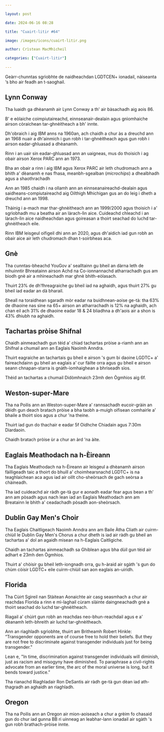 ```yaml
---

layout: post

date: 2024-06-16 08:28

title: "Cuairt-litir #64"

image: /images/icons/cuairt-litir.png

author: Crìstean MacMhìcheil

categories: ["Cuairt-litir"]
  
---
```


Geàrr-chunntas sgrìobhte de naidheachdan LGDTCEN+ ionadail, nàiseanta ‘s bho air feadh an t-saoghail.

## Lynn Conway

Tha luaidh ga dhèanamh air Lynn Conway a th' air bàsachadh aig aois 86.

B' e eòlaiche coimpiutaireachd, einnseanair-dealain agus gnìomhaiche airson còraichean tar-ghnèitheach a bh' innte.

Dh'obraich i aig IBM anns na 1960an, ach chaidh a chur às a dreuchd ann an 1968 nuair a dh'ainmich i gun robh i tar-ghnèitheach agus gun robh i airson eadar-ghluasad a dhèanamh.

Rinn i an uair sin eadar-ghluasad ann an uaigneas, mus do thoisich i ag obair airson Xerox PARC ann an 1973.

Bha an obair a rinn i aig IBM agus Xerox PARC air leth chudromach ann a bhith a' dèanamh e nas fhasa, meanbh-sgealban (_microchips_) a dhealbhadh agus a shaothrachadh

Ann an 1985 chaidh i na ollamh ann an einnseanaireachd-dealain agus saidheans-compiutaireachd aig Oilthigh Mhichigan gus an do leig i dheth a dreuchd ann an 1998.

Thàinig i a-mach mar thar-ghnèitheach ann an 1999/2000 agus thoisich i a' sgrìobhadh mu a beatha air an làrach-lìn aice. Cuideachd chleachd i an làrach-lìn aice naidheachdan agus goireasan a thoirt seachad do luchd tar-ghnèitheach eile.

Rinn IBM leisgeul oifigeil dhi ann an 2020, agus dh'aidich iad gun robh an obair aice air leth chudromach dhan t-soirbheas aca.

## Gnè

Tha cunntas-bheachd YouGov a' sealltainn gu bheil an dàrna leth de mhuinntir Bhreatainn airson Achd na Co-ionnannachd atharrachadh gus am biodh gnè air a mhìneachadh mar ghnè bhith-eòlasach.

Thuirt 23% de dh’fhreagraiche gu bheil iad na aghaidh, agus thuirt 27% gu bheil iad eadar an dà bharail.

Sheall na toraidhean sgaradh mòr eadar na buidhnean-aoise ge-tà: tha 63% de dhaoine nas sìne na 65+ airson an atharrachadh is 12% na aghaidh, ach chan eil ach 31% de dhaoine eadar 18 & 24 bliadhna a dh'aois air a shon is 43% dhiubh na aghaidh.

## Tachartas pròise Shifnal

Chaidh ainmeachadh gun tèid a' chiad tachartas pròise a-riamh ann an Shifnal a chumail ann an Eaglais Naoimh Anndra.

Thuirt eagraiche an tachartais gu bheil e airson 's gum bi daoine LGDTC+ a' faireachdainn gu bheil an eaglais a' cur fàilte orra agus gu bheil e airson seann chnapan-starra is gnàth-ìomhaighean a bhriseadh sìos.

Thèid an tachartas a chumail Didòmhnaich 23mh den Ògmhios aig 6f.

## Weston-super-Mare

Tha na Poilis ann an Weston-super-Mare a' rannsachadh eucoir-gràin an dèidh gun deach bratach pròise a bha taobh a-muigh oifisean comhairle a' bhaile a thoirt sìos agus a chur 'na theine.

Thuirt iad gun do thachair e eadar 5f Oidhche Chiadain agus 7:30m Diardaoin.

Chaidh bratach pròise ùr a chur an àrd 'na àite.

## Eaglais Meathodach na h-Èireann

Tha Eaglais Meathodach na h-Èireann air leisgeul a dhèanamh airson fàilligeadh taic a thoirt do bhuill a' choimhearsnachd LGDTC+ is na teaghlaichean aca agus iad air oillt cho-sheòrsach de gach seòrsa a chàineadh.

Tha iad cuideachd air ràdh ge-tà gur e aonadh eadar fear agus bean a th' ann am pòsadh agus nach lean iad an Eaglais Meathodach ann am Breatainn le bhith a' ceadachadh pòsadh aon-sheòrsach.

## Dublin Gay Men's Choir

Tha Eaglais Chaitligeach Naoimh Anndra ann am Baile Àtha Cliath air cuirm-chiùil le Dublin Gay Men's Chorus a chur dheth is iad air ràdh gu bheil an tachartas a' dol an agaidh misean na h-Eaglais Caitligiche.

Chaidh an tachartas ainmeachadh sa Ghiblean agus bha dùil gun tèid air adhart e 23mh den Ògmhios.

Thuirt a' chòisir gu bheil leth-iongnadh orra, gu h-àraid air sgàth 's gun do chùm còisir LGDTC+ eile cuirm-chiùil san aon eaglais an-uiridh.

## Florida

Tha Cùirt Sgìreil nan Stàitean Aonaichte air casg seasmhach a chur air reachdas Florida a rinn e mì-laghail cùram slàinte daingneachadh gnè a thoirt seachad do luchd tar-ghnèitheach.

Riagail a' chùirt gun robh an reachdas neo-bhun-reachdail agus e a' dèanamh leth-bhreith air luchd tar-ghnèitheach.

Ann an riaghladh sgrìobhte, thuirt am Britheamh Robert Hinkle: “Transgender opponents are of course free to hold their beliefs. But they are not free to discriminate against transgender individuals just for being transgender."

Lean e, "In time, discrimination against transgender individuals will diminish, just as racism and misogyny have diminished. To paraphrase a civil-rights advocate from an earlier time, the arc of the moral universe is long, but it bends toward justice.”

Tha rianachd Riaghladair Ron DeSantis air ràdh ge-tà gun dèan iad ath-thagradh an aghaidh an riaghladh.

## Oregon

Tha na Poilis ann an Oregon air mion-aoiseach a chur a grèim fo chasaid gun do chur iad gunna BB ri uinneag an leabhar-lann ionadail air sgàth 's gun robh brathach-pròise innte.